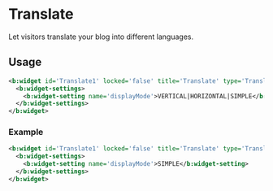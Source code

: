 # Translate

Let visitors translate your blog into different languages.

## Usage

```xml
<b:widget id='Translate1' locked='false' title='Translate' type='Translate' visible='true'>
  <b:widget-settings>
    <b:widget-setting name='displayMode'>VERTICAL|HORIZONTAL|SIMPLE</b:widget-setting>
  </b:widget-settings>
</b:widget>
```

### Example

```xml
<b:widget id='Translate1' locked='false' title='Translate' type='Translate' visible='true'>
  <b:widget-settings>
    <b:widget-setting name='displayMode'>SIMPLE</b:widget-setting>
  </b:widget-settings>
</b:widget>
```
